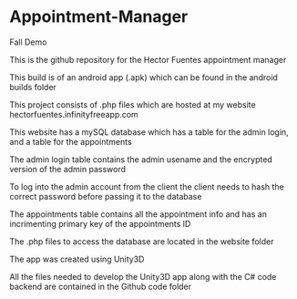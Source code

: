# Appointment-Manager
Fall Demo

This is the github repository for the Hector Fuentes appointment manager

This build is of an android app (.apk) which can be found in the android builds folder

This project consists of .php files which are hosted at my website hectorfuentes.infinityfreeapp.com

This website has a mySQL database which has a table for the admin login, and a table for the appointments

The admin login table contains the admin usename and the encrypted version of the admin password

To log into the admin account from the client the client needs to hash the correct password before passing it to the database

The appointments table contains all the appointment info and has an incrimenting primary key of the appointments ID

The .php files to access the database are located in the website folder

The app was created using Unity3D

All the files needed to develop the Unity3D app along with the C# code backend are contained in the Github code folder
